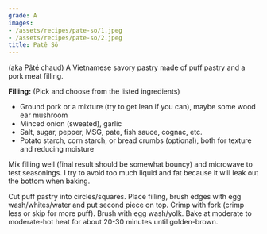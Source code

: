 ```yaml
---
grade: A
images:
- /assets/recipes/pate-so/1.jpeg
- /assets/recipes/pate-so/2.jpeg
title: Patê Sô
---
```

<!-- stub -->
(aka Pâté chaud) A Vietnamese savory pastry made of puff pastry and a pork
meat filling.
<!-- endstub -->

**Filling:** (Pick and choose from the listed ingredients)
- Ground pork or a mixture (try to get lean if you can), maybe some wood ear mushroom
- Minced onion (sweated), garlic
- Salt, sugar, pepper, MSG, pate, fish sauce, cognac, etc.
- Potato starch, corn starch, or bread crumbs (optional), both for texture and reducing moisture

Mix filling well (final result should be somewhat bouncy) and microwave to test
seasonings. I try to avoid too much liquid and fat because it will leak out the bottom when baking.

Cut puff pastry into circles/squares. Place filling, brush edges with egg wash/whites/water and
put second piece on top. Crimp with fork (crimp less or skip for more puff). Brush with egg wash/yolk.
Bake at moderate to moderate-hot heat for about 20-30 minutes until golden-brown.